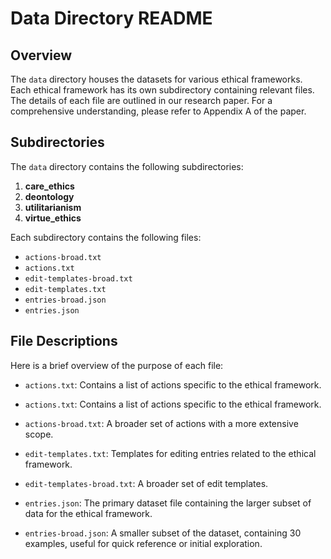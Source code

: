 # Data Directory README

## Overview
The `data` directory houses the datasets for various ethical frameworks. Each ethical framework has its own subdirectory containing relevant files. The details of each file are outlined in our research paper. For a comprehensive understanding, please refer to Appendix A of the paper.

## Subdirectories
The `data` directory contains the following subdirectories:

1. **care_ethics**
2. **deontology**
3. **utilitarianism**
4. **virtue_ethics**

Each subdirectory contains the following files:

- `actions-broad.txt`
- `actions.txt`
- `edit-templates-broad.txt`
- `edit-templates.txt`
- `entries-broad.json`
- `entries.json`

## File Descriptions

Here is a brief overview of the purpose of each file:

- `actions.txt`: Contains a list of actions specific to the ethical framework.

- `actions.txt`: Contains a list of actions specific to the ethical framework.

- `actions-broad.txt`: A broader set of actions with a more extensive scope.

- `edit-templates.txt`: Templates for editing entries related to the ethical framework.

- `edit-templates-broad.txt`: A broader set of edit templates.

- `entries.json`: The primary dataset file containing the larger subset of data for the ethical framework.

- `entries-broad.json`: A smaller subset of the dataset, containing 30 examples, useful for quick reference or initial exploration.
